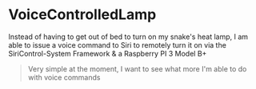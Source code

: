 # VoiceControlledLamp
Instead of having to get out of bed to turn on my snake's heat lamp, I am able to issue a voice command to Siri to remotely turn it on via the SiriControl-System Framework & a Raspberry PI 3 Model B+

> Very simple at the moment, I want to see what more I'm able to do with voice commands
